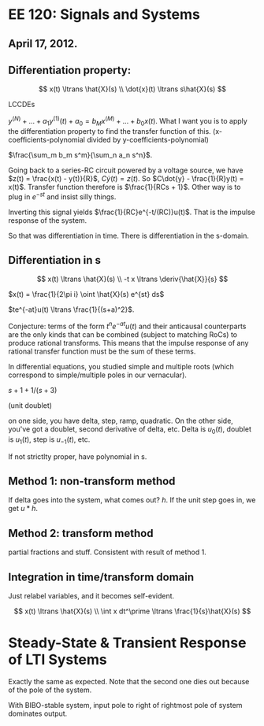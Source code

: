 EE 120: Signals and Systems
===========================
April 17, 2012.
---------------

Differentiation property:
-------------------------
$$
x(t) \ltrans \hat{X}(s)
\\ \dot{x}(t) \ltrans s\hat{X}(s)
$$

LCCDEs

$y^{(N)} + ... + a_1 y^{(1)}(t) + a_0 = b_M x^{(M)} + ... + b_0 x(t)$. What
I want you is to apply the differentiation property to find the transfer
function of this. (x-coefficients-polynomial divided by
y-coefficients-polynomial)

$\frac{\sum_m b_m s^m}{\sum_n a_n s^n}$.

Going back to a series-RC circuit powered by a voltage source, we have
$z(t) = \frac{x(t) - y(t)}{R}$, $C\dot{y}(t) = z(t)$. So $C\dot{y} -
\frac{1}{R}y(t) = x(t)$. Transfer function therefore is $\frac{1}{RCs +
1}$. Other way is to plug in $e^{-st}$ and insist silly things.

Inverting this signal yields $\frac{1}{RC}e^{-t/(RC)}u(t)$. That is the
impulse response of the system.

So that was differentiation in time. There is differentiation in the
s-domain. 

Differentiation in s
--------------------
$$
x(t) \ltrans \hat{X}(s)
\\ -t x \ltrans \deriv{\hat{X}}{s}
$$

$x(t) = \frac{1}{2\pi i} \oint \hat{X}(s) e^{st} ds$

$te^{-at}u(t) \ltrans \frac{1}{(s+a)^2}$.

Conjecture: terms of the form $t^n e^{-at} u(t)$ and their anticausal
counterparts are the only kinds that can be combined (subject to matching
RoCs) to produce rational transforms. This means that the impulse response
of any rational transfer function must be the sum of these terms.

In differential equations, you studied simple and multiple roots (which
correspond to simple/multiple poles in our vernacular).

$s + 1 + 1/(s+3)$

(unit doublet)

on one side, you have delta, step, ramp, quadratic. On the other side,
you've got a doublet, second derivative of delta, etc. Delta is $u_0(t)$,
doublet is $u_1(t)$, step is $u_{-1}(t)$, etc.

If not strictlty proper, have polynomial in s.

Method 1: non-transform method
------------------------------
If delta goes into the system, what comes out? $h$. If the unit step goes
in, we get $u*h$.

Method 2: transform method
--------------------------
partial fractions and stuff. Consistent with result of method 1.

Integration in time/transform domain
------------------------------------
Just relabel variables, and it becomes self-evident.

$$
x(t) \ltrans \hat{X}(s)
\\ \int x dt^\prime \ltrans \frac{1}{s}\hat{X}(s)
$$

Steady-State & Transient Response of LTI Systems
================================================

Exactly the same as expected. Note that the second one dies out because of
the pole of the system.

With BIBO-stable system, input pole to right of rightmost pole of system
dominates output.

